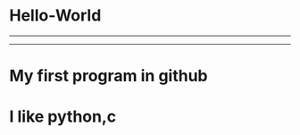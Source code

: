 # Hello-World

-----------------------------
-----------------------------
# My first program in github
# I like python,c
